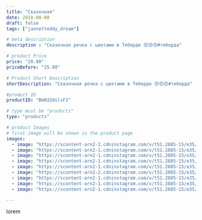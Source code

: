 ```yaml
---
title: "Сказочная"
date: 2018-08-08
draft: false
tags: ["jannetteddy_dream"]

# meta description
description : "Сказочная речка с цветами в Теберде 😍😍😍#теберда"

# product Price
price: "20.00"
priceBefore: "25.00"

# Product Short Description
shortDescription: "Сказочная речка с цветами в Теберде 😍😍😍#теберда"

#product ID
productID: "BmN3ZdslsF2"

# type must be "products"
type: "products"

# product Images
# first image will be shown in the product page
images:
  - image: "https://scontent-arn2-2.cdninstagram.com/v/t51.2885-15/e35/37824917_1661913007252104_6577407784332034048_n.jpg?_nc_ht=scontent-arn2-2.cdninstagram.com&_nc_cat=100&_nc_ohc=HbwmuCKMgqIAX86nobB&se=7&tp=1&oh=9025d8a8ed324832fa99610a514937a8&oe=605BD429&ig_cache_key=MTg0MTM3MDg0MjkxMzM0NzUwOA%3D%3D.2"
  - image: "https://scontent-arn2-1.cdninstagram.com/v/t51.2885-15/e35/38247725_2120648578191565_3422778709424209920_n.jpg?_nc_ht=scontent-arn2-1.cdninstagram.com&_nc_cat=101&_nc_ohc=HRHAqB00XakAX-Ga3vE&se=7&tp=1&oh=48796afaa1895193a05112844bd66d23&oe=605B3934&ig_cache_key=MTg0MTM3MDk0MjU2MTc1NzQ3OQ%3D%3D.2"
  - image: "https://scontent-arn2-1.cdninstagram.com/v/t51.2885-15/e35/38020074_206860656840369_159039310371225600_n.jpg?_nc_ht=scontent-arn2-1.cdninstagram.com&_nc_cat=109&_nc_ohc=gOqrsCcUzloAX8icCRs&se=7&tp=1&oh=ee8908d8334949e313d484bae6c35a81&oe=605A4B62&ig_cache_key=MTg0MTM3MDk0MTAwMTUwNTY1MQ%3D%3D.2"
  - image: "https://scontent-arn2-1.cdninstagram.com/v/t51.2885-15/e35/38097421_229469941239442_461952856858034176_n.jpg?_nc_ht=scontent-arn2-1.cdninstagram.com&_nc_cat=110&_nc_ohc=0Jp5igs2SY4AX_dcCoj&se=7&tp=1&oh=4d6638c9d842a3bdef602ab12a47f4bc&oe=605AD933&ig_cache_key=MTg0MTM3MDk3NDUwNTUwNTM5NA%3D%3D.2"
  - image: "https://scontent-arn2-1.cdninstagram.com/v/t51.2885-15/e35/38219946_270646306875386_3099511905627144192_n.jpg?_nc_ht=scontent-arn2-1.cdninstagram.com&_nc_cat=102&_nc_ohc=rvJpexPP9S4AX-un0F1&se=7&tp=1&oh=fa113c38ac974e50ef0bb85ffe6cf946&oe=605A2CED&ig_cache_key=MTg0MTM3MTAzMDMxNDg3NjQzMA%3D%3D.2"
  - image: "https://scontent-arn2-2.cdninstagram.com/v/t51.2885-15/e35/37730623_230485034278448_245722036851179520_n.jpg?_nc_ht=scontent-arn2-2.cdninstagram.com&_nc_cat=108&_nc_ohc=Edr_hO4AID4AX-BaL7z&se=7&tp=1&oh=71b4ef57e415513b419b1a9992019e92&oe=605D3067&ig_cache_key=MTg0MTM3MDg1OTc1NzY1MzM4MA%3D%3D.2"
  - image: "https://scontent-arn2-1.cdninstagram.com/v/t51.2885-15/e35/37808389_1962881807126101_670496372599816192_n.jpg?_nc_ht=scontent-arn2-1.cdninstagram.com&_nc_cat=101&_nc_ohc=mlHpp1iS-MIAX_kGg-k&se=7&tp=1&oh=b62e9173d5c4f228173e63d8ada323a8&oe=605BB62D&ig_cache_key=MTg0MTM3MTQzMjU0ODYxOTA5MA%3D%3D.2"
  - image: "https://scontent-arn2-1.cdninstagram.com/v/t51.2885-15/e35/38247977_227305931262074_7465767111755825152_n.jpg?_nc_ht=scontent-arn2-1.cdninstagram.com&_nc_cat=102&_nc_ohc=Z_SlBie5q6wAX9dY8va&se=7&tp=1&oh=388769b042db9d3324665eb44c7eaaed&oe=605A832E&ig_cache_key=MTg0MTM3MTI5MjYyNjY3MDEyNg%3D%3D.2"
  - image: "https://scontent-arn2-1.cdninstagram.com/v/t51.2885-15/e35/37872119_1889995117710592_8564920964461101056_n.jpg?_nc_ht=scontent-arn2-1.cdninstagram.com&_nc_cat=104&_nc_ohc=UvwiPZEZggsAX-XH2GE&se=7&tp=1&oh=b4fc8db57a58d33b7284485fb5a2c422&oe=6059FDE5&ig_cache_key=MTg0MTM3MTQzMjUzMjAzODI5OQ%3D%3D.2"

---
```

lorem
